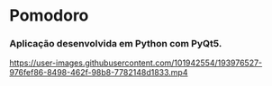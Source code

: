 # Pomodoro
### Aplicação desenvolvida em Python com PyQt5.



https://user-images.githubusercontent.com/101942554/193976527-976fef86-8498-462f-98b8-7782148d1833.mp4



